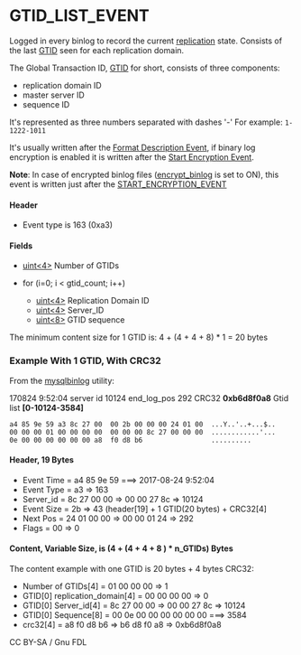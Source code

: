 
# GTID_LIST_EVENT

Logged in every binlog to record the current [replication](../../../../../server-usage/replication-cluster-multi-master/standard-replication/README.md) state. Consists of the last [GTID](../../../../../server-usage/replication-cluster-multi-master/standard-replication/gtid.md) seen for each replication domain.


The Global Transaction ID, [GTID](../../../../../server-usage/replication-cluster-multi-master/standard-replication/gtid.md) for short, consists of three components:


* replication domain ID
* master server ID
* sequence ID


It's represented as three numbers separated with dashes '-'
For example:
`1-1222-1011`


It's usually written after the [Format Description Event](format_description_event.md), if binary log encryption is enabled it is written after the [Start Encryption Event](start_encryption_event.md).


**Note**: In case of encrypted binlog files ([encrypt_binlog](../../../../../server-usage/replication-cluster-multi-master/standard-replication/replication-and-binary-log-system-variables.md) is set to ON), this event is written just after the [START_ENCRYPTION_EVENT](start_encryption_event.md)


#### Header


* Event type is 163 (0xa3)


#### Fields



* [uint<4>](../protocol-data-types.md#fixed-length-integers) Number of GTIDs
* for (i=0; i < gtid_count; i++)

  * [uint<4>](../protocol-data-types.md#fixed-length-integers) Replication Domain ID
  * [uint<4>](../protocol-data-types.md#fixed-length-integers) Server_ID
  * [uint<8>](../protocol-data-types.md#fixed-length-integers) GTID sequence



The minimum content size for 1 GTID is:
4 + (4 + 4 + 8) * 1 = 20 bytes


### Example With 1 GTID, With CRC32


From the [mysqlbinlog](../../../../mariadb-binlog/README.md) utility:


170824 9:52:04 server id 10124 end_log_pos 292 CRC32 **0xb6d8f0a8** 	Gtid list **[0-10124-3584]**


```
a4 85 9e 59 a3 8c 27 00  00 2b 00 00 00 24 01 00  ...Y..'..+...$..
00 00 00 01 00 00 00 00  00 00 00 8c 27 00 00 00  ............'...
0e 00 00 00 00 00 00 a8  f0 d8 b6                 ..........
```


#### Header, 19 Bytes


* Event Time = a4 85 9e 59 ===> 2017-08-24 9:52:04
* Event Type = a3 => 163
* Server_id = 8c 27 00 00 => 00 00 27 8c => 10124
* Event Size = 2b => 43 (header[19] + 1 GTID(20 bytes) + CRC32[4]
* Next Pos = 24 01 00 00 => 00 00 01 24 => 292
* Flags = 00 => 0


#### Content, Variable Size, is (4 + (4 + 4 + 8 ) * n_GTIDs) Bytes


The content example with one GTID is 20 bytes + 4 bytes CRC32:


* Number of GTIDs[4] = 01 00 00 00 => 1
* GTID[0] replication_domain[4] = 00 00 00 00 => 0
* GTID[0] Server_id[4] = 8c 27 00 00 => 00 00 27 8c => 10124
* GTID[0] Sequence[8] = 00 0e 00 00 00 00 00 00 ===> 3584
* crc32[4] = a8 f0 d8 b6 => b6 d8 f0 a8 => 0xb6d8f0a8


CC BY-SA / Gnu FDL

